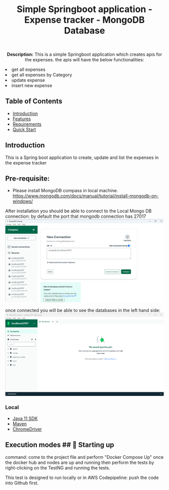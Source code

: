 <h1 align="center"> Simple Springboot application - Expense tracker - MongoDB Database  </h1> <br>

<p align="center">
  <b>Description:</b> This is a simple Springboot application which creates apis for the expenses. the apis will have the below functionalities:
 <li>get all expenses</li>
 <li>get all expenses by Category</li>
 <li>update expense</li>
 <li>insert new expense</li>



## Table of Contents

- [Introduction](#introduction)
- [Features](#features)
- [Requirements](#requirements)
- [Quick Start](#quick-start)


## Introduction
This is a Spring boot application to create, update and list the expenses in the expense tracker



## Pre-requisite:
* Please install MongoDB compass in local machine.
  https://www.mongodb.com/docs/manual/tutorial/install-mongodb-on-windows/

After installation you should be able to connect to the Local Mongo DB connection:
by default the port that mongodb connection has 27017
![img.png](img.png)

once connected you will be able to see the databases in the left hand side:
![img_1.png](img_1.png)


### Local
* [Java 11 SDK](https://www.oracle.com/au/java/technologies/javase/jdk11-archive-downloads.html)
* [Maven](https://maven.apache.org/download.cgi)
* [ChromeDriver](https://chromedriver.chromium.org/downloads)

## Execution modes ## 🤖 Starting up

command: come to the project file and perform "Docker Compose Up"
once the docker hub and nodes are up and running then perform the tests by right-clicking on the TestNG and running the tests.

This test is designed to run locally or in AWS Codepipeline:
push the code into Github first.

